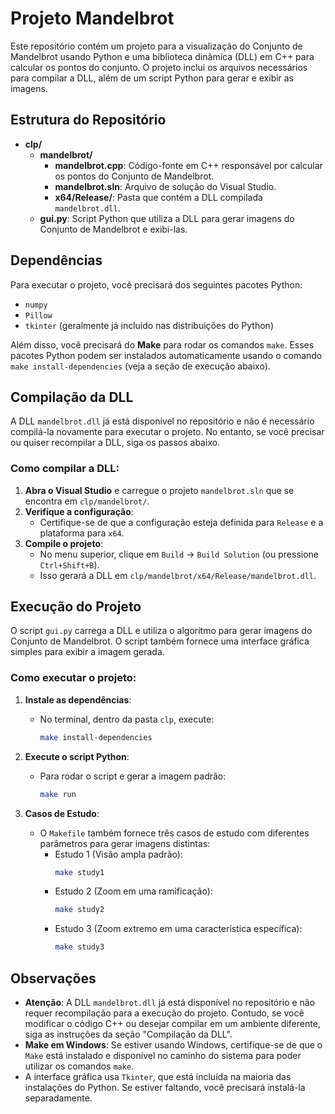 # Projeto Mandelbrot

Este repositório contém um projeto para a visualização do Conjunto de Mandelbrot usando Python e uma biblioteca dinâmica (DLL) em C++ para calcular os pontos do conjunto. O projeto inclui os arquivos necessários para compilar a DLL, além de um script Python para gerar e exibir as imagens.

## Estrutura do Repositório

- **clp/**
  - **mandelbrot/**
    - **mandelbrot.cpp**: Código-fonte em C++ responsável por calcular os pontos do Conjunto de Mandelbrot.
    - **mandelbrot.sln**: Arquivo de solução do Visual Studio.
    - **x64/Release/**: Pasta que contém a DLL compilada `mandelbrot.dll`.
  - **gui.py**: Script Python que utiliza a DLL para gerar imagens do Conjunto de Mandelbrot e exibi-las.

## Dependências

Para executar o projeto, você precisará dos seguintes pacotes Python:

- `numpy`
- `Pillow`
- `tkinter` (geralmente já incluído nas distribuições do Python)

Além disso, você precisará do **Make** para rodar os comandos `make`.
Esses pacotes Python podem ser instalados automaticamente usando o comando `make install-dependencies` (veja a seção de execução abaixo).

## Compilação da DLL

A DLL `mandelbrot.dll` já está disponível no repositório e não é necessário compilá-la novamente para executar o projeto. No entanto, se você precisar ou quiser recompilar a DLL, siga os passos abaixo.

### Como compilar a DLL:

1. **Abra o Visual Studio** e carregue o projeto `mandelbrot.sln` que se encontra em `clp/mandelbrot/`.
2. **Verifique a configuração**:
   - Certifique-se de que a configuração esteja definida para `Release` e a plataforma para `x64`.
3. **Compile o projeto**:
   - No menu superior, clique em `Build` -> `Build Solution` (ou pressione `Ctrl+Shift+B`).
   - Isso gerará a DLL em `clp/mandelbrot/x64/Release/mandelbrot.dll`.

## Execução do Projeto

O script `gui.py` carrega a DLL e utiliza o algoritmo para gerar imagens do Conjunto de Mandelbrot. O script também fornece uma interface gráfica simples para exibir a imagem gerada.

### Como executar o projeto:

1. **Instale as dependências**:

   - No terminal, dentro da pasta `clp`, execute:
     ```bash
     make install-dependencies
     ```

2. **Execute o script Python**:

   - Para rodar o script e gerar a imagem padrão:
     ```bash
     make run
     ```

3. **Casos de Estudo**:

   - O `Makefile` também fornece três casos de estudo com diferentes parâmetros para gerar imagens distintas:
     - Estudo 1 (Visão ampla padrão):
       ```bash
       make study1
       ```
     - Estudo 2 (Zoom em uma ramificação):
       ```bash
       make study2
       ```
     - Estudo 3 (Zoom extremo em uma característica específica):
       ```bash
       make study3
       ```

## Observações

- **Atenção**: A DLL `mandelbrot.dll` já está disponível no repositório e não requer recompilação para a execução do projeto. Contudo, se você modificar o código C++ ou desejar compilar em um ambiente diferente, siga as instruções da seção "Compilação da DLL".
- **Make em Windows**: Se estiver usando Windows, certifique-se de que o `Make` está instalado e disponível no caminho do sistema para poder utilizar os comandos `make`.
- A interface gráfica usa `Tkinter`, que está incluída na maioria das instalações do Python. Se estiver faltando, você precisará instalá-la separadamente.

